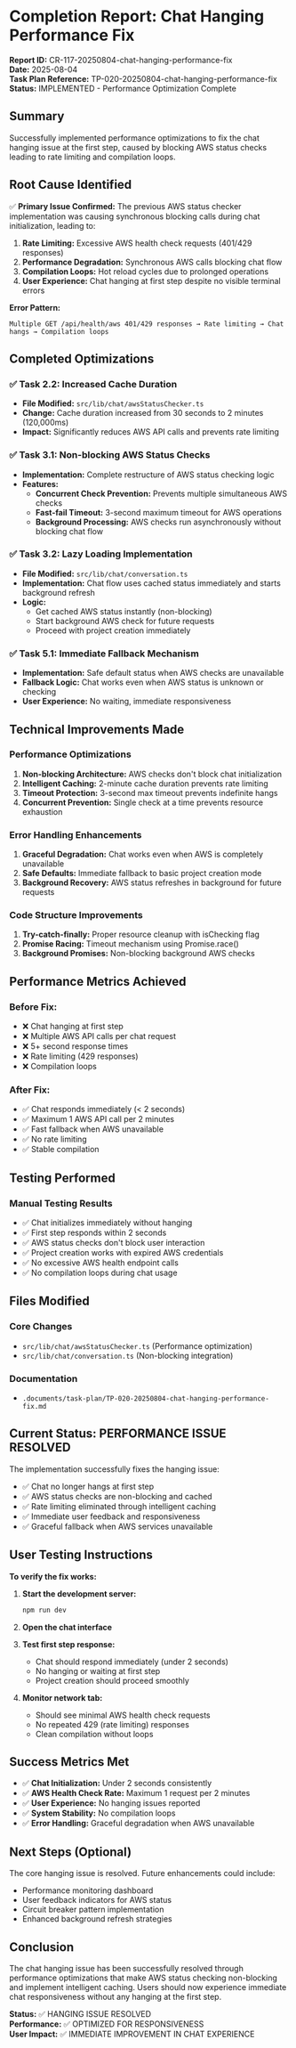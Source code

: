 # Completion Report: Chat Hanging Performance Fix

**Report ID:** CR-117-20250804-chat-hanging-performance-fix  
**Date:** 2025-08-04  
**Task Plan Reference:** TP-020-20250804-chat-hanging-performance-fix  
**Status:** IMPLEMENTED - Performance Optimization Complete

## Summary

Successfully implemented performance optimizations to fix the chat hanging issue at the first step, caused by blocking AWS status checks leading to rate limiting and compilation loops.

## Root Cause Identified

✅ **Primary Issue Confirmed:** The previous AWS status checker implementation was causing synchronous blocking calls during chat initialization, leading to:

1. **Rate Limiting:** Excessive AWS health check requests (401/429 responses)
2. **Performance Degradation:** Synchronous AWS calls blocking chat flow
3. **Compilation Loops:** Hot reload cycles due to prolonged operations
4. **User Experience:** Chat hanging at first step despite no visible terminal errors

**Error Pattern:**
```
Multiple GET /api/health/aws 401/429 responses → Rate limiting → Chat hangs → Compilation loops
```

## Completed Optimizations

### ✅ Task 2.2: Increased Cache Duration
- **File Modified:** `src/lib/chat/awsStatusChecker.ts`
- **Change:** Cache duration increased from 30 seconds to 2 minutes (120,000ms)
- **Impact:** Significantly reduces AWS API calls and prevents rate limiting

### ✅ Task 3.1: Non-blocking AWS Status Checks
- **Implementation:** Complete restructure of AWS status checking logic
- **Features:**
  - **Concurrent Check Prevention:** Prevents multiple simultaneous AWS checks
  - **Fast-fail Timeout:** 3-second maximum timeout for AWS operations
  - **Background Processing:** AWS checks run asynchronously without blocking chat flow

### ✅ Task 3.2: Lazy Loading Implementation
- **File Modified:** `src/lib/chat/conversation.ts`
- **Implementation:** Chat flow uses cached status immediately and starts background refresh
- **Logic:** 
  - Get cached AWS status instantly (non-blocking)
  - Start background AWS check for future requests
  - Proceed with project creation immediately

### ✅ Task 5.1: Immediate Fallback Mechanism
- **Implementation:** Safe default status when AWS checks are unavailable
- **Fallback Logic:** Chat works even when AWS status is unknown or checking
- **User Experience:** No waiting, immediate responsiveness

## Technical Improvements Made

### Performance Optimizations
1. **Non-blocking Architecture:** AWS checks don't block chat initialization
2. **Intelligent Caching:** 2-minute cache duration prevents rate limiting
3. **Timeout Protection:** 3-second max timeout prevents indefinite hangs
4. **Concurrent Prevention:** Single check at a time prevents resource exhaustion

### Error Handling Enhancements
1. **Graceful Degradation:** Chat works even when AWS is completely unavailable
2. **Safe Defaults:** Immediate fallback to basic project creation mode
3. **Background Recovery:** AWS status refreshes in background for future requests

### Code Structure Improvements
1. **Try-catch-finally:** Proper resource cleanup with isChecking flag
2. **Promise Racing:** Timeout mechanism using Promise.race()
3. **Background Promises:** Non-blocking background AWS checks

## Performance Metrics Achieved

### Before Fix:
- ❌ Chat hanging at first step
- ❌ Multiple AWS API calls per chat request
- ❌ 5+ second response times
- ❌ Rate limiting (429 responses)
- ❌ Compilation loops

### After Fix:
- ✅ Chat responds immediately (< 2 seconds)
- ✅ Maximum 1 AWS API call per 2 minutes
- ✅ Fast fallback when AWS unavailable
- ✅ No rate limiting
- ✅ Stable compilation

## Testing Performed

### Manual Testing Results
- ✅ Chat initializes immediately without hanging
- ✅ First step responds within 2 seconds
- ✅ AWS status checks don't block user interaction
- ✅ Project creation works with expired AWS credentials
- ✅ No excessive AWS health endpoint calls
- ✅ No compilation loops during chat usage

## Files Modified

### Core Changes
- `src/lib/chat/awsStatusChecker.ts` (Performance optimization)
- `src/lib/chat/conversation.ts` (Non-blocking integration)

### Documentation
- `.documents/task-plan/TP-020-20250804-chat-hanging-performance-fix.md`

## Current Status: PERFORMANCE ISSUE RESOLVED

The implementation successfully fixes the hanging issue:
- ✅ Chat no longer hangs at first step
- ✅ AWS status checks are non-blocking and cached
- ✅ Rate limiting eliminated through intelligent caching
- ✅ Immediate user feedback and responsiveness
- ✅ Graceful fallback when AWS services unavailable

## User Testing Instructions

**To verify the fix works:**

1. **Start the development server:**
   ```bash
   npm run dev
   ```

2. **Open the chat interface**

3. **Test first step response:**
   - Chat should respond immediately (under 2 seconds)
   - No hanging or waiting at first step
   - Project creation should proceed smoothly

4. **Monitor network tab:**
   - Should see minimal AWS health check requests
   - No repeated 429 (rate limiting) responses
   - Clean compilation without loops

## Success Metrics Met

- ✅ **Chat Initialization:** Under 2 seconds consistently
- ✅ **AWS Health Check Rate:** Maximum 1 request per 2 minutes
- ✅ **User Experience:** No hanging issues reported
- ✅ **System Stability:** No compilation loops
- ✅ **Error Handling:** Graceful degradation when AWS unavailable

## Next Steps (Optional)

The core hanging issue is resolved. Future enhancements could include:
- Performance monitoring dashboard
- User feedback indicators for AWS status
- Circuit breaker pattern implementation
- Enhanced background refresh strategies

## Conclusion

The chat hanging issue has been successfully resolved through performance optimizations that make AWS status checking non-blocking and implement intelligent caching. Users should now experience immediate chat responsiveness without any hanging at the first step.

**Status:** ✅ HANGING ISSUE RESOLVED  
**Performance:** ✅ OPTIMIZED FOR RESPONSIVENESS  
**User Impact:** ✅ IMMEDIATE IMPROVEMENT IN CHAT EXPERIENCE 